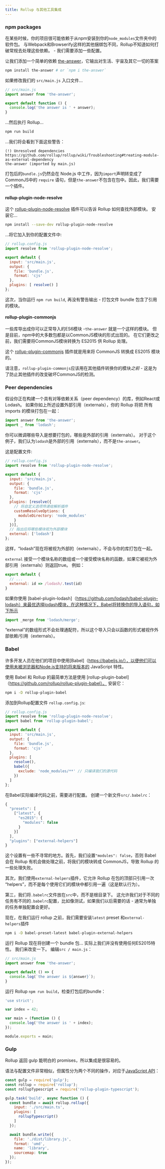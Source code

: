 ```yaml
---
title: Rollup 与其他工具集成
---
```


### npm packages

在某些时候，你的项目很可能依赖于从npm安装到你的`node_modules`文件夹中的软件包。 与Webpack和Browserify这样的其他捆绑包不同，Rollup不知道如何打破常规去处理这些依赖。 - 我们需要添加一些配置。

让我们添加一个简单的依赖 [the-answer](https://www.npmjs.com/package/the-answer)，它输出对生活、宇宙及其它一切的答案

```bash
npm install the-answer # or `npm i the-answer`
```

如果修改我们的 `src/main.js` 入口文件...

```js
// src/main.js
import answer from 'the-answer';

export default function () {
  console.log('the answer is ' + answer);
}
```

...然后执行 Rollup...

```bash
npm run build
```

...我们将会看到下面这些警告：

```
(!) Unresolved dependencies
https://github.com/rollup/rollup/wiki/Troubleshooting#treating-module-as-external-dependency
the-answer (imported by main.js)
```

打包后的`bundle.js`仍然会在 Node.js 中工作，因为`import`声明转变成了 CommonJS中的 `require` 语句，但是`the-answer`不包含在包中。因此，我们需要一个插件。

#### rollup-plugin-node-resolve

这个 [rollup-plugin-node-resolve](https://github.com/rollup/rollup-plugin-node-resolve) 插件可以告诉 Rollup 如何查找外部模块。
安装它...

```bash
npm install --save-dev rollup-plugin-node-resolve
```

...将它加入到你的配置文件中:

```js
// rollup.config.js
import resolve from 'rollup-plugin-node-resolve';

export default {
  input: 'src/main.js',
  output: {
    file: 'bundle.js',
    format: 'cjs'
  },
  plugins: [ resolve() ]
};
```

这次，当你运行 `npm run build`, 再没有警告输出 - 打包文件 bundle 包含了引用的模块。

#### rollup-plugin-commonjs

一些库导出成你可以正常导入的ES6模块 -`the-answer` 就是一个这样的模块。 但是目前，npm中的大多数包都是以CommonJS模块的形式出现的。 在它们更改之前，我们需要将CommonJS模块转换为 ES2015 供 Rollup 处理。

这个 [rollup-plugin-commonjs](https://github.com/rollup/rollup-plugin-commonjs) 插件就是用来将 CommonJS 转换成 ES2015 模块的。

请注意，`rollup-plugin-commonjs`应该用在其他插件转换你的模块*之前* - 这是为了防止其他插件的改变破坏CommonJS的检测。

### Peer dependencies

假设你正在构建一个具有对等依赖关系（peer dependency）的库，例如React或Lodash。 如果你如上所述设置外部引用（externals），你的 Rollup 将把 所有 imports 的模块打包在一起：

```js
import answer from 'the-answer';
import _ from 'lodash';
```

你可以微调哪些导入是想要打包的，哪些是外部的引用（externals）。 对于这个例子，我们认为`lodash`是外部的引用（externals），而不是`the-answer`。

这是配置文件:

```js
// rollup.config.js
import resolve from 'rollup-plugin-node-resolve';

export default {
  input: 'src/main.js',
  output: {
    file: 'bundle.js',
    format: 'cjs'
  },
  plugins: [resolve({
    // 将自定义选项传递给解析插件
    customResolveOptions: {
      moduleDirectory: 'node_modules'
    }
  })],
  // 指出应将哪些模块视为外部模块
  external: ['lodash']
};
```

这样，“lodash”现在将被视为外部的（externals），不会与你的库打包在一起。

`external` 接受一个模块名称的数组或一个接受模块名称的函数，如果它被视为外部引用（externals）则返回true。 例如：

```js
export default {
  // ...
  external: id => /lodash/.test(id)
}
```

如果你使用 [babel-plugin-lodash]（https://github.com/lodash/babel-plugin-lodash）来最优选择lodash模块，在这种情况下，Babel将转换你的导入语句，如下所示

```js
import _merge from 'lodash/merge';
```

“external”的数组形式不会处理通配符，所以这个导入只会以函数的形式被视作外部依赖/引用（externals）。

### Babel

许多开发人员在他们的项目中使用[Babel]（https://babeljs.io/），以便他们可以使用未被浏览器和Node.js支持的将来版本的 JavaScript 特性。

使用 Babel 和 Rollup 的最简单方法是使用 [rollup-plugin-babel]（https://github.com/rollup/rollup-plugin-babel）。 安装它：

```bash
npm i -D rollup-plugin-babel
```

添加到Rollup配置文件 `rollup.config.js`:

```js
// rollup.config.js
import resolve from 'rollup-plugin-node-resolve';
import babel from 'rollup-plugin-babel';

export default {
  input: 'src/main.js',
  output: {
    file: 'bundle.js',
    format: 'cjs'
  },
  plugins: [
    resolve(),
    babel({
      exclude: 'node_modules/**' // 只编译我们的源代码
    })
  ]
};
```

在Babel实际编译代码之前，需要进行配置。 创建一个新文件`src/.babelrc`：

```js
{
  "presets": [
    ["latest", {
      "es2015": {
        "modules": false
      }
    }]
  ],
  "plugins": ["external-helpers"]
}
```

这个设置有一些不寻常的地方。首先，我们设置`"modules": false`，否则 Babel 会在 Rollup 有机会做处理之前，将我们的模块转成 CommonJS，导致 Rollup 的一些处理失败。

其次，我们使用`external-helpers`插件，它允许 Rollup 在包的顶部只引用一次 “helpers”，而不是每个使用它们的模块中都引用一遍（这是默认行为）。

第三，我们将`.babelrc`文件放在`src`中，而不是根目录下。 这允许我们对于不同的任务有不同的`.babelrc`配置，比如像测试，如果我们以后需要的话 - 通常为单独的任务单独配置会更好。

现在，在我们运行 rollup 之前，我们需要安装`latest` preset 和`external-helpers`插件

```bash
npm i -D babel-preset-latest babel-plugin-external-helpers
```

运行 Rollup 现在将创建一个 bundle 包... 实际上我们并没有使用任何ES2015特性。 我们来改变一下。 编辑`src / main.js`：

```js
// src/main.js
import answer from 'the-answer';

export default () => {
  console.log(`the answer is ${answer}`);
}
```

运行 Rollup `npm run build`，检查打包后的bundle：

```js
'use strict';

var index = 42;

var main = (function () {
  console.log('the answer is ' + index);
});

module.exports = main;
```

### Gulp

Rollup 返回 gulp 能明白的 promises，所以集成是很容易的。

语法与配置文件非常相似，但属性分为两个不同的操作，对应于[JavaScript API](guide/zh#javascript-api)：

```js
const gulp = require('gulp');
const rollup = require('rollup');
const rollupTypescript = require('rollup-plugin-typescript');

gulp.task('build', async function () {
  const bundle = await rollup.rollup({
    input: './src/main.ts',
    plugins: [
      rollupTypescript()
    ]
  });

  await bundle.write({
    file: './dist/library.js',
    format: 'umd',
    name: 'library',
    sourcemap: true
  });
});
```
